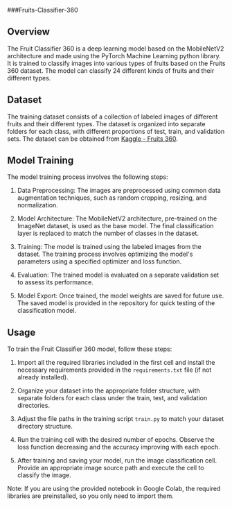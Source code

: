 ###Fruits-Classifier-360

## Overview
The Fruit Classifier 360 is a deep learning model based on the MobileNetV2 architecture and made using the PyTorch Machine Learning python library. It is trained to classify images into various types of fruits based on the Fruits 360 dataset. The model can classify 24 different kinds of fruits and their different types.

## Dataset
The training dataset consists of a collection of labeled images of different fruits and their different types. The dataset is organized into separate folders for each class, with different proportions of test, train, and validation sets. The dataset can be obtained from [Kaggle - Fruits 360](https://www.kaggle.com/datasets/moltean/fruits).

## Model Training
The model training process involves the following steps:

1. Data Preprocessing: The images are preprocessed using common data augmentation techniques, such as random cropping, resizing, and normalization.

2. Model Architecture: The MobileNetV2 architecture, pre-trained on the ImageNet dataset, is used as the base model. The final classification layer is replaced to match the number of classes in the dataset.

3. Training: The model is trained using the labeled images from the dataset. The training process involves optimizing the model's parameters using a specified optimizer and loss function.

4. Evaluation: The trained model is evaluated on a separate validation set to assess its performance.

5. Model Export: Once trained, the model weights are saved for future use. The saved model is provided in the repository for quick testing of the classification model.

## Usage
To train the Fruit Classifier 360 model, follow these steps:

1. Import all the required libraries included in the first cell and install the necessary requirements provided in the `requirements.txt` file (if not already installed).

2. Organize your dataset into the appropriate folder structure, with separate folders for each class under the train, test, and validation directories.

3. Adjust the file paths in the training script `train.py` to match your dataset directory structure.

4. Run the training cell with the desired number of epochs. Observe the loss function decreasing and the accuracy improving with each epoch.

5. After training and saving your model, run the image classification cell. Provide an appropriate image source path and execute the cell to classify the image.

Note: If you are using the provided notebook in Google Colab, the required libraries are preinstalled, so you only need to import them.
